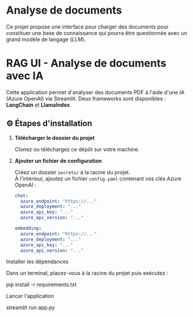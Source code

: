 # Analyse de documents

Ce projet propose une interface pour charger des documents pour constituer une base de connaissance qui pourra être questionnée avec un grand modèle de langage (_LLM_).
# RAG UI - Analyse de documents avec IA

Cette application permet d'analyser des documents PDF à l'aide d'une IA (Azure OpenAI) via Streamlit. Deux frameworks sont disponibles : **LangChain** et **LlamaIndex**.

## ⚙️ Étapes d'installation

1. **Télécharger le dossier du projet**

   Clonez ou téléchargez ce dépôt sur votre machine.

2. **Ajouter un fichier de configuration**

   Créez un dossier `secrets/` à la racine du projet.  
   À l’intérieur, ajoutez un fichier `config.yaml` contenant vos clés Azure OpenAI :

   ```yaml
   chat:
     azure_endpoint: "https://..."
     azure_deployment: "..."
     azure_api_key: "..."
     azure_api_version: "..."

   embedding:
     azure_endpoint: "https://..."
     azure_deployment: "..."
     azure_api_key: "..."
     azure_api_version: "..."
Installer les dépendances

Dans un terminal, placez-vous à la racine du projet puis exécutez :

pip install -r requirements.txt

Lancer l'application

streamlit run app.py
